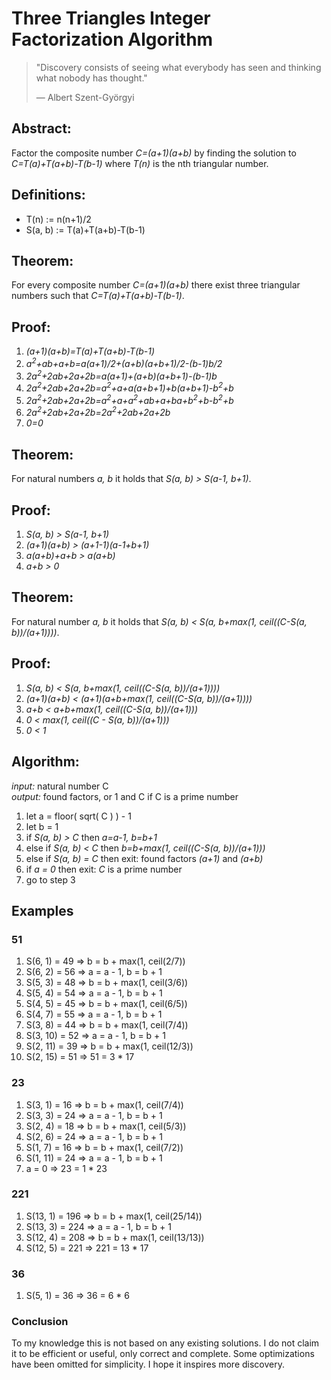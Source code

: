 <h1> Three Triangles Integer Factorization Algorithm </h1>

<blockquote>
    <p>"Discovery consists of seeing what everybody has seen and thinking what nobody has thought."</p>
    <footer>— Albert Szent-Györgyi</footer>
</blockquote>

<h2>Abstract:</h2>
Factor the composite number <em>C=(a+1)(a+b)</em> by finding the solution to <em>C=T(a)+T(a+b)-T(b-1)</em> where <em>T(n)</em> is the nth triangular number.

<h2>Definitions:</h2>
   <ul>
      <li>T(n)</b> := n(n+1)/2</li>
      <li>S(a, b)</b> := T(a)+T(a+b)-T(b-1)</li>
   </ul>

<h2>Theorem:</h2>
For every composite number <em>C=(a+1)(a+b)</em> there exist three triangular numbers such that <em>C=T(a)+T(a+b)-T(b-1)</em>.

<h2>Proof:</h2>
<ol>
<li><em>(a+1)(a+b)=T(a)+T(a+b)-T(b-1)</em></li>
<li><em>a<sup>2</sup>+ab+a+b=a(a+1)/2+(a+b)(a+b+1)/2-(b-1)b/2</em></li>
<li><em>2a<sup>2</sup>+2ab+2a+2b=a(a+1)+(a+b)(a+b+1)-(b-1)b</em></li>
<li><em>2a<sup>2</sup>+2ab+2a+2b=a<sup>2</sup>+a+a(a+b+1)+b(a+b+1)-b<sup>2</sup>+b</em></li>
<li><em>2a<sup>2</sup>+2ab+2a+2b=a<sup>2</sup>+a+a<sup>2</sup>+ab+a+ba+b<sup>2</sup>+b-b<sup>2</sup>+b</em></li>
<li><em>2a<sup>2</sup>+2ab+2a+2b=2a<sup>2</sup>+2ab+2a+2b</em></li>
<li><em>0=0</em></li>
</ol>

<h2>Theorem:</h2>
For natural numbers <em>a, b</em> it holds that <em>S(a, b) > S(a-1, b+1)</em>.

<h2>Proof:</h2>
<ol>
<li><em>S(a, b) > S(a-1, b+1)</em></li>
<li><em>(a+1)(a+b) > (a+1-1)(a-1+b+1)</em></li>
<li><em>a(a+b)+a+b > a(a+b)</em></li>
<li><em>a+b > 0</em></li>
</ol>

<h2>Theorem:</h2>
For natural number <em>a, b</em> it holds that <em>S(a, b) < S(a, b+max(1, ceil((C-S(a, b))/(a+1))))</em>.

<h2>Proof:</h2>
<ol>
<li><em>S(a, b) < S(a, b+max(1, ceil((C-S(a, b))/(a+1))))</em></li>
<li><em>(a+1)(a+b) < (a+1)(a+b+max(1, ceil((C-S(a, b))/(a+1))))</em></li>
<li><em>a+b < a+b+max(1, ceil((C-S(a, b))/(a+1)))</em></li>
<li><em>0 < max(1, ceil((C - S(a, b))/(a+1)))</em></li>
<li><em>0 < 1</em></li>
</ol>

<h2>Algorithm:</h2>
   <em>input:</em> natural number C 
   <br>
   <em>output:</em> found factors, or 1 and C if C is a prime number
   <ol>
      <li> let a = floor( sqrt( C ) ) - 1</li>
      <li> let b = 1</li>
      <li> if <em>S(a, b) > C</em> then <em>a=a-1, b=b+1</em></li>
      <li> else if <em>S(a, b) < C</em> then <em>b=b+max(1, ceil((C-S(a, b))/(a+1)))</em></li>
      <li> else if <em>S(a, b) = C</em> then exit: found factors <em>(a+1)</em> and <em>(a+b)</em>
      <li> if <em>a = 0</em> then exit: <em>C</em> is a prime number
      <li> go to step 3</li>
   </ol>
<h2> Examples </h2>
<h3>51</h3>
<ol> 
<li>S(6, 1) = 49
 => b = b + max(1, ceil(2/7))</li>
<li>S(6, 2) = 56
 => a = a - 1, b = b + 1</li>
<li>S(5, 3) = 48
 => b = b + max(1, ceil(3/6))</li>
<li>S(5, 4) = 54
 => a = a - 1, b = b + 1</li>
<li>S(4, 5) = 45
 => b = b + max(1, ceil(6/5))</li>
<li>S(4, 7) = 55
 => a = a - 1, b = b + 1</li>
<li>S(3, 8) = 44
 => b = b + max(1, ceil(7/4))</li>
<li>S(3, 10) = 52
 => a = a - 1, b = b + 1</li>
<li>S(2, 11) = 39
 => b = b + max(1, ceil(12/3))</li>
<li>S(2, 15) = 51
 => 51 = 3 * 17</li>
</ol>

<h3>23</h3>
<ol>
<li>S(3, 1) = 16
 => b = b + max(1, ceil(7/4))</li>
<li>S(3, 3) = 24
 => a = a - 1, b = b + 1</li>
<li>S(2, 4) = 18
 => b = b + max(1, ceil(5/3))</li>
<li>S(2, 6) = 24
 => a = a - 1, b = b + 1</li>
<li>S(1, 7) = 16
 => b = b + max(1, ceil(7/2))</li>
<li>S(1, 11) = 24
 => a = a - 1, b = b + 1</li>
<li>a = 0 => 23 = 1 * 23</li>
</ol>

<h3>221</h3>
<ol>
<li>S(13, 1) = 196
 => b = b + max(1, ceil(25/14))</li>
<li>S(13, 3) = 224
 => a = a - 1, b = b + 1</li>
<li>S(12, 4) = 208
 => b = b + max(1, ceil(13/13))</li>
<li>S(12, 5) = 221
 => 221 = 13 * 17</li>
</ol>

<h3>36</h3>
<ol>
<li>S(5, 1) = 36
 => 36 = 6 * 6</li>
</ol>

<h3>Conclusion</h3>
To my knowledge this is not based on any existing solutions. I do not claim it to be efficient or useful, only correct and complete. Some optimizations have been omitted for simplicity. I hope it inspires more discovery.   

